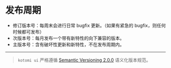 # 发布周期

- 修订版本号：每周末会进行日常 bugfix 更新。（如果有紧急的 bugfix，则任何时候都可发布）
- 次版本号：每月发布一个带有新特性的向下兼容的版本。
- 主版本号：含有破坏性更新和新特性，不在发布周期内。

---

> `kotomi ui` 严格遵循 [Semantic Versioning 2.0.0](http://semver.org/lang/zh-CN/) 语义化版本规范。
